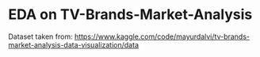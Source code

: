 # EDA on TV-Brands-Market-Analysis

Dataset taken from: https://www.kaggle.com/code/mayurdalvi/tv-brands-market-analysis-data-visualization/data
